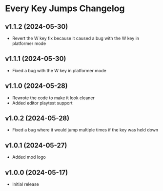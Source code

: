 # Every Key Jumps Changelog
## v1.1.2 (2024-05-30)
- Revert the W key fix because it caused a bug with the W key in platformer mode

## v1.1.1 (2024-05-30)
- Fixed a bug with the W key in platformer mode

## v1.1.0 (2024-05-28)
- Rewrote the code to make it look cleaner
- Added editor playtest support

## v1.0.2 (2024-05-28)
- Fixed a bug where it would jump multiple times if the key was held down

## v1.0.1 (2024-05-27)
- Added mod logo

## v1.0.0 (2024-05-17)
- Initial release